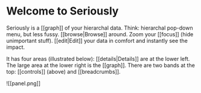 # Welcome to Seriously

Seriously is a [[graph]] of your hierarchal data. Think: hierarchal pop-down menu, but less fussy. [[browse|Browse]] around. Zoom your [[focus]] (hide unimportant stuff). [[edit|Edit]] your data in comfort and instantly see the impact.

It has four areas (illustrated below): [[details|Details]] are at the lower left. The large area at the lower right is the [[graph]]. There are two bands at the top: [[controls]] (above) and [[breadcrumbs]].

![[panel.png]]  
